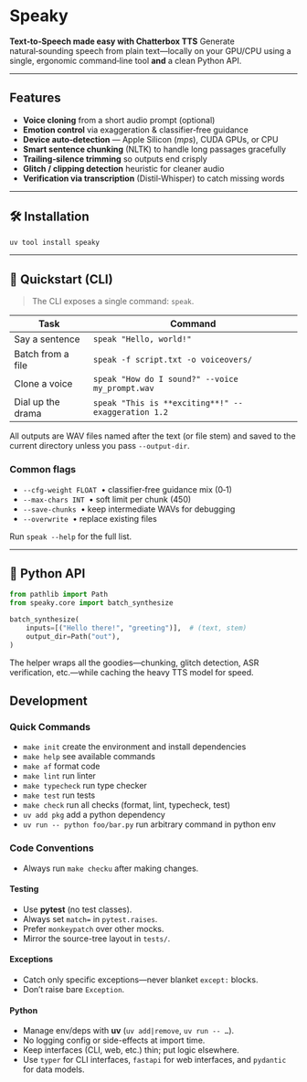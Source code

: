 # Speaky

**Text‑to‑Speech made easy with Chatterbox TTS**
Generate natural‑sounding speech from plain text—locally on your GPU/CPU using a single, ergonomic command‑line tool **and** a clean Python API.

---

## Features

* **Voice cloning** from a short audio prompt (optional)
* **Emotion control** via exaggeration & classifier‑free guidance
* **Device auto‑detection** — Apple Silicon (*mps*), CUDA GPUs, or CPU
* **Smart sentence chunking** (NLTK) to handle long passages gracefully
* **Trailing‑silence trimming** so outputs end crisply
* **Glitch / clipping detection** heuristic for cleaner audio
* **Verification via transcription** (Distil‑Whisper) to catch missing words



---

## 🛠 Installation

```bash
uv tool install speaky
```

---

## 🚀 Quickstart (CLI)

> The CLI exposes a single command: `speak`.

| Task              | Command                                                         |
| ----------------- | --------------------------------------------------------------- |
| Say a sentence    | `speak "Hello, world!"`                            |
| Batch from a file | `speak -f script.txt -o voiceovers/`                      |
| Clone a voice     | `speak "How do I sound?" --voice my_prompt.wav`    |
| Dial up the drama | `speak "This is **exciting**!" --exaggeration 1.2` |

All outputs are WAV files named after the text (or file stem) and saved to the current directory unless you pass `--output-dir`.

### Common flags

* `--cfg-weight FLOAT`  • classifier‑free guidance mix (0‑1)
* `--max-chars INT`  • soft limit per chunk (450)
* `--save-chunks`  • keep intermediate WAVs for debugging
* `--overwrite`  • replace existing files

Run `speak --help` for the full list.

---

## 🐍 Python API

```python
from pathlib import Path
from speaky.core import batch_synthesize

batch_synthesize(
    inputs=[("Hello there!", "greeting")],  # (text, stem)
    output_dir=Path("out"),
)
```

The helper wraps all the goodies—chunking, glitch detection, ASR verification, etc.—while caching the heavy TTS model for speed.

## Development

### Quick Commands
 - `make init` create the environment and install dependencies
 - `make help` see available commands
 - `make af` format code
 - `make lint` run linter
 - `make typecheck` run type checker
 - `make test` run tests
 - `make check` run all checks (format, lint, typecheck, test)
 - `uv add pkg` add a python dependency
 - `uv run -- python foo/bar.py` run arbitrary command in python env

### Code Conventions

- Always run `make checku` after making changes.

#### Testing
- Use **pytest** (no test classes).
- Always set `match=` in `pytest.raises`.
- Prefer `monkeypatch` over other mocks.
- Mirror the source-tree layout in `tests/`.

#### Exceptions
- Catch only specific exceptions—never blanket `except:` blocks.
- Don’t raise bare `Exception`.

#### Python
- Manage env/deps with **uv** (`uv add|remove`, `uv run -- …`).
- No logging config or side-effects at import time.
- Keep interfaces (CLI, web, etc.) thin; put logic elsewhere.
- Use `typer` for CLI interfaces, `fastapi` for web interfaces, and `pydantic` for data models.
